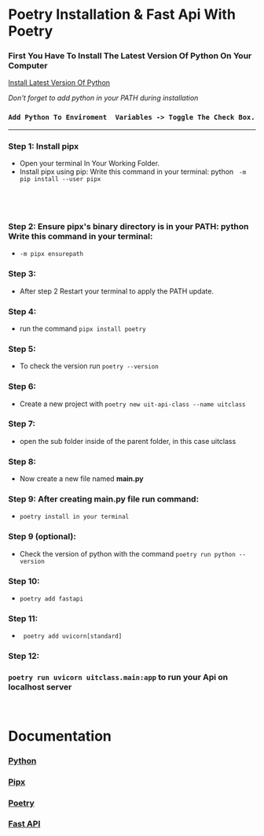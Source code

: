 # **Poetry Installation & Fast Api With Poetry**

### First You Have To Install The Latest Version Of  Python On Your Computer 
[Install Latest Version Of Python](https://www.python.org/downloads/)


 *Don't forget to add  python in your PATH during installation*

### ```Add Python To Enviroment  Variables -> Toggle The Check Box.```
---
 

### **Step 1: Install pipx**

- Open your terminal In Your Working Folder.
- Install pipx using pip: Write this command in your terminal: python <code>
 -m pip install --user pipx 
 </code>

### **Step 2: Ensure pipx's binary directory is in your PATH: python Write this command in your terminal:**
- `-m pipx ensurepath`

### **Step 3:** 
- After step 2 Restart your terminal to apply the PATH update.

### **Step 4:**
- run the command `pipx install poetry`

### **Step 5:**
- To check the version run `poetry --version`

### **Step 6:**
- Create a new project with `poetry new uit-api-class --name uitclass`

### **Step 7:**
- open the sub folder inside of the parent folder, in this case uitclass

### **Step 8:** 
- Now create a new file named **main.py**

### **Step 9: After creating main.py file run command:** 
- `poetry install in your terminal`

### **Step 9 (optional):** 
- Check the version of python with the command `poetry run python --version`

### **Step 10:** 
- `poetry add fastapi`

### **Step 11:**
- ` poetry add uvicorn[standard]`

### **Step 12:** 
### `poetry run uvicorn uitclass.main:app` to run your Api on localhost server

<br>

# Documentation
### [Python](https://www.python.org/)

### [Pipx](https://pipx.pypa.io/stable/installation/)

### [Poetry](https://python-poetry.org/)

### [Fast API](https://fastapi.tiangolo.com/)

